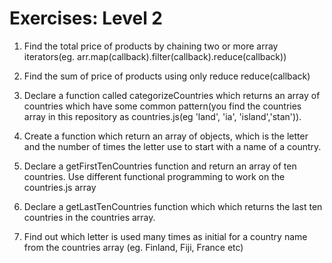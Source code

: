 # Exercises: Level 2

1. Find the total price of products by chaining two or more array iterators(eg. arr.map(callback).filter(callback).reduce(callback))

2. Find the sum of price of products using only reduce reduce(callback)

3. Declare a function called categorizeCountries which returns an array of countries which have some common pattern(you find the countries array in this repository as countries.js(eg 'land', 'ia', 'island','stan')).

4. Create a function which return an array of objects, which is the letter and the number of times the letter use to start with a name of a country.

5. Declare a getFirstTenCountries function and return an array of ten countries. Use different functional programming to work on the countries.js array

6. Declare a getLastTenCountries function which which returns the last ten countries in the countries array.

7. Find out which letter is used many times as initial for a country name from the countries array (eg. Finland, Fiji, France etc)